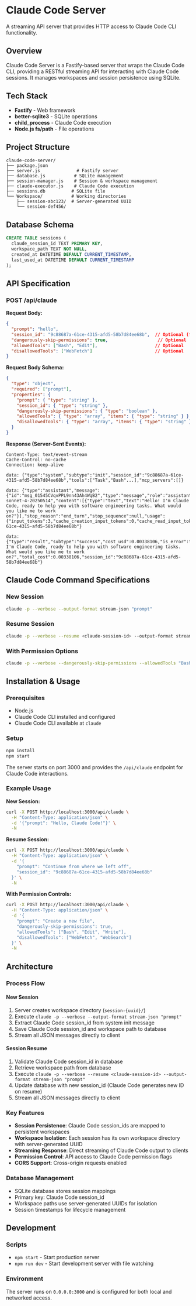 # Claude Code Server

A streaming API server that provides HTTP access to Claude Code CLI functionality.

## Overview

Claude Code Server is a Fastify-based server that wraps the Claude Code CLI, providing a RESTful streaming API for interacting with Claude Code sessions. It manages workspaces and session persistence using SQLite.

## Tech Stack

- **Fastify** - Web framework
- **better-sqlite3** - SQLite operations
- **child_process** - Claude Code execution
- **Node.js fs/path** - File operations

## Project Structure

```
claude-code-server/
├── package.json
├── server.js              # Fastify server
├── database.js           # SQLite management
├── session-manager.js    # Session & workspace management
├── claude-executor.js    # Claude Code execution
├── sessions.db          # SQLite file
└── Workspace/           # Working directories
    ├── session-abc123/  # Server-generated UUID
    └── session-def456/
```

## Database Schema

```sql
CREATE TABLE sessions (
  claude_session_id TEXT PRIMARY KEY,
  workspace_path TEXT NOT NULL,
  created_at DATETIME DEFAULT CURRENT_TIMESTAMP,
  last_used_at DATETIME DEFAULT CURRENT_TIMESTAMP
);
```

## API Specification

### POST /api/claude

**Request Body:**
```json
{
  "prompt": "hello",
  "session_id": "9c88687a-61ce-4315-afd5-58b7d84ee68b",  // Optional (for new sessions)
  "dangerously-skip-permissions": true,                   // Optional
  "allowedTools": ["Bash", "Edit"],                      // Optional
  "disallowedTools": ["WebFetch"]                        // Optional
}
```

**Request Body Schema:**
```json
{
  "type": "object",
  "required": ["prompt"],
  "properties": {
    "prompt": { "type": "string" },
    "session_id": { "type": "string" },
    "dangerously-skip-permissions": { "type": "boolean" },
    "allowedTools": { "type": "array", "items": { "type": "string" } },
    "disallowedTools": { "type": "array", "items": { "type": "string" } }
  }
}
```

**Response (Server-Sent Events):**
```
Content-Type: text/event-stream
Cache-Control: no-cache
Connection: keep-alive

data: {"type":"system","subtype":"init","session_id":"9c88687a-61ce-4315-afd5-58b7d84ee68b","tools":["Task","Bash"...],"mcp_servers":[]}

data: {"type":"assistant","message":{"id":"msg_01545CVqvPPL9nn43Ah4WqB2","type":"message","role":"assistant","model":"claude-sonnet-4-20250514","content":[{"type":"text","text":"Hello! I'm Claude Code, ready to help you with software engineering tasks. What would you like me to work on?"}],"stop_reason":"end_turn","stop_sequence":null,"usage":{"input_tokens":3,"cache_creation_input_tokens":0,"cache_read_input_tokens":13476,"output_tokens":28,"service_tier":"standard"},"ttftMs":1977},"session_id":"9c88687a-61ce-4315-afd5-58b7d84ee68b"}

data: {"type":"result","subtype":"success","cost_usd":0.00338106,"is_error":false,"duration_ms":2727,"duration_api_ms":4561,"num_turns":1,"result":"Hello! I'm Claude Code, ready to help you with software engineering tasks. What would you like me to work on?","total_cost":0.00338106,"session_id":"9c88687a-61ce-4315-afd5-58b7d84ee68b"}
```

## Claude Code Command Specifications

### New Session
```bash
claude -p --verbose --output-format stream-json "prompt"
```

### Resume Session
```bash
claude -p --verbose --resume <claude-session-id> --output-format stream-json "prompt"
```

### With Permission Options
```bash
claude -p --verbose --dangerously-skip-permissions --allowedTools "Bash,Edit" --disallowedTools "WebFetch" --output-format stream-json "prompt"
```

## Installation & Usage

### Prerequisites
- Node.js
- Claude Code CLI installed and configured
- Claude Code CLI available at `claude`

### Setup
```bash
npm install
npm start
```

The server starts on port 3000 and provides the `/api/claude` endpoint for Claude Code interactions.

### Example Usage

**New Session:**
```bash
curl -X POST http://localhost:3000/api/claude \
  -H "Content-Type: application/json" \
  -d '{"prompt": "Hello, Claude Code!"}' \
  -N
```

**Resume Session:**
```bash
curl -X POST http://localhost:3000/api/claude \
  -H "Content-Type: application/json" \
  -d '{
    "prompt": "Continue from where we left off",
    "session_id": "9c88687a-61ce-4315-afd5-58b7d84ee68b"
  }' \
  -N
```

**With Permission Controls:**
```bash
curl -X POST http://localhost:3000/api/claude \
  -H "Content-Type: application/json" \
  -d '{
    "prompt": "Create a new file",
    "dangerously-skip-permissions": true,
    "allowedTools": ["Bash", "Edit", "Write"],
    "disallowedTools": ["WebFetch", "WebSearch"]
  }' \
  -N
```

## Architecture

### Process Flow

#### New Session
1. Server creates workspace directory (`session-{uuid}/`)
2. Execute `claude -p --verbose --output-format stream-json "prompt"`
3. Extract Claude Code session_id from system init message
4. Save Claude Code session_id and workspace path to database
5. Stream all JSON messages directly to client

#### Session Resume
1. Validate Claude Code session_id in database
2. Retrieve workspace path from database
3. Execute `claude -p --verbose --resume <claude-session-id> --output-format stream-json "prompt"`
4. Update database with new session_id (Claude Code generates new ID on resume)
5. Stream all JSON messages directly to client

### Key Features

- **Session Persistence**: Claude Code session_ids are mapped to persistent workspaces
- **Workspace Isolation**: Each session has its own workspace directory with server-generated UUID
- **Streaming Response**: Direct streaming of Claude Code output to clients
- **Permission Control**: API access to Claude Code permission flags
- **CORS Support**: Cross-origin requests enabled

### Database Management

- SQLite database stores session mappings
- Primary key: Claude Code session_id
- Workspace paths use server-generated UUIDs for isolation
- Session timestamps for lifecycle management

## Development

### Scripts
- `npm start` - Start production server
- `npm run dev` - Start development server with file watching

### Environment
The server runs on `0.0.0.0:3000` and is configured for both local and networked access.